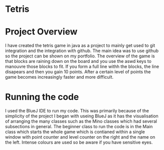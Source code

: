 # Tetris

# Project Overview
I have created the tetris game in java as a project to mainly get used to git integration and the integration with github. The main idea was to use github so the project can be shown on my portfolio. The overview of the game is that blocks are raining down on the board and you use the aswd keys to manouvre those blocks to fit. If you form a full line withh the blocks, the line disapears and then you gain 10 points. After a certain level of points the game becomes increasingly faster and more difficult.

# Running the code
I used the BlueJ IDE to run my code. This was primarily because of the simplicity of the project I began with useing BlueJ as it has the visualisation of arranging the many classes such as the Mino classes which had several subsections in general. The beginner class to run the code is in the Main class which starts the whole game which is contianed within a single window with point counter and level counter on the right and the name on the left. Intense colours are used so be aware if you have sensitive eyes.
